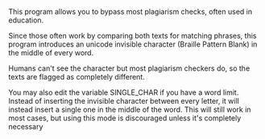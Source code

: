 This program allows you to bypass most plagiarism checks, often used in education.

Since those often work by comparing both texts for matching phrases, this program introduces an unicode invisible character (Braille Pattern Blank) in the middle of every word.

Humans can't see the character but most plagiarism checkers do, so the texts are flagged as completely different.

You may also edit the variable SINGLE_CHAR if you have a word limit. Instead of inserting the invisible character between every letter, it will instead insert a single one in the middle of the word. This will still work in most cases, but using this mode is discouraged unless it's completely necessary 
